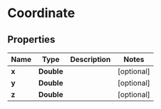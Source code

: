 

# Coordinate


## Properties

| Name | Type | Description | Notes |
|------------ | ------------- | ------------- | -------------|
|**x** | **Double** |  |  [optional] |
|**y** | **Double** |  |  [optional] |
|**z** | **Double** |  |  [optional] |



